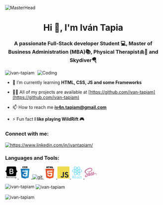 ![MasterHead](https://preview.redd.it/in73r6sbixz31.png?width=4096&format=png&auto=webp&s=810fa4aef8f17b2ccf3ca4c18601eb731904d37e)

<h1 align="center">Hi 👋, I'm Iván Tapia</h1>
<h3 align="center">A passionate Full-Stack developer Student 💻, Master of Business Administration (MBA)📚, Physical Therapist🫁🦴 and Skydiver🪂</h3>
<img align="right" alt="Coding" width="400" src="https://media0.giphy.com/media/kH6CqYiquZawmU1HI6/giphy.gif?cid=ecf05e474bkjviiubdweaxr6g43iquyw8c5399we85v2a572&rid=giphy.gif&ct=g">

<p align="left"> <img src="https://komarev.com/ghpvc/?username=ivan-tapiam&label=Profile%20views&color=0e75b6&style=flat" alt="ivan-tapiam" /> </p>

- 🌱 I’m currently learning **HTML, CSS, JS and some Frameworks**

- 👨‍💻 All of my projects are available at [https://github.com/ivan-tapiam](https://github.com/ivan-tapiam)

- 📫 How to reach me **iv4n.tapiam@gmail.com**

- ⚡ Fun fact **I like playing WildRift 🎮**

<h3 align="left">Connect with me:</h3>
<p align="left">
<a href="https://www.linkedin.com/in/ivantapiam/" target="blank"><img align="center" src="https://raw.githubusercontent.com/rahuldkjain/github-profile-readme-generator/master/src/images/icons/Social/linked-in-alt.svg" alt="https://www.linkedin.com/in/ivantapiam/" height="30" width="40" /></a>
</p>

<h3 align="left">Languages and Tools:</h3>
<p align="left"> <a href="https://getbootstrap.com" target="_blank" rel="noreferrer"> <img src="https://raw.githubusercontent.com/devicons/devicon/master/icons/bootstrap/bootstrap-plain-wordmark.svg" alt="bootstrap" width="40" height="40"/> </a> <a href="https://www.w3schools.com/css/" target="_blank" rel="noreferrer"> <img src="https://raw.githubusercontent.com/devicons/devicon/master/icons/css3/css3-original-wordmark.svg" alt="css3" width="40" height="40"/> </a> <a href="https://git-scm.com/" target="_blank" rel="noreferrer"> <img src="https://www.vectorlogo.zone/logos/git-scm/git-scm-icon.svg" alt="git" width="40" height="40"/> </a> <a href="https://www.w3.org/html/" target="_blank" rel="noreferrer"> <img src="https://raw.githubusercontent.com/devicons/devicon/master/icons/html5/html5-original-wordmark.svg" alt="html5" width="40" height="40"/> </a> <a href="https://developer.mozilla.org/en-US/docs/Web/JavaScript" target="_blank" rel="noreferrer"> <img src="https://raw.githubusercontent.com/devicons/devicon/master/icons/javascript/javascript-original.svg" alt="javascript" width="40" height="40"/> </a> <a href="https://reactjs.org/" target="_blank" rel="noreferrer"> <img src="https://raw.githubusercontent.com/devicons/devicon/master/icons/react/react-original-wordmark.svg" alt="react" width="40" height="40"/> </a> <a href="https://sass-lang.com" target="_blank" rel="noreferrer"> <img src="https://raw.githubusercontent.com/devicons/devicon/master/icons/sass/sass-original.svg" alt="sass" width="40" height="40"/> </a> </p>

<p><img align="left" src="https://github-readme-stats.vercel.app/api/top-langs?username=ivan-tapiam&show_icons=true&locale=en&layout=compact" alt="ivan-tapiam" /></p>

<p>&nbsp;<img align="center" src="https://github-readme-stats.vercel.app/api?username=ivan-tapiam&show_icons=true&locale=en" alt="ivan-tapiam" /></p>

<p><img align="center" src="https://github-readme-streak-stats.herokuapp.com/?user=ivan-tapiam&" alt="ivan-tapiam" /></p>

